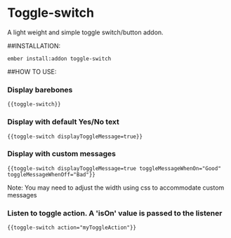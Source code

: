 # Toggle-switch

A light weight and simple toggle switch/button addon. 

##INSTALLATION:

    ember install:addon toggle-switch

##HOW TO USE:

### Display barebones

    {{toggle-switch}}

### Display with default Yes/No text

    {{toggle-switch displayToggleMessage=true}}

### Display with custom messages

    {{toggle-switch displayToggleMessage=true toggleMessageWhenOn="Good" toggleMessageWhenOff="Bad"}}

  Note: You may need to adjust the width using css to accommodate custom messages

### Listen to toggle action. A 'isOn' value is passed to the listener
    {{toggle-switch action="myToggleAction"}}
